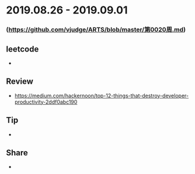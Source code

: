 # 2019.08.26 - 2019.09.01
### (https://github.com/vjudge/ARTS/blob/master/第0020周.md)

## leetcode
*

## Review
* https://medium.com/hackernoon/top-12-things-that-destroy-developer-productivity-2ddf0abc190

## Tip
*

## Share
*
